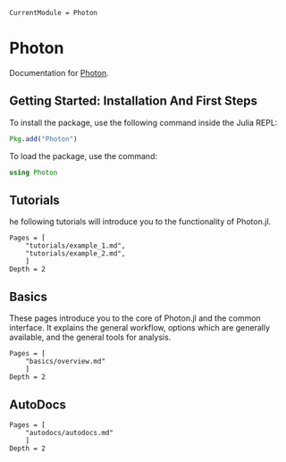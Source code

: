 ```@meta
CurrentModule = Photon
```

# Photon

Documentation for [Photon](https://github.com/MKAbdElrahman/Photon.jl).


## Getting Started: Installation And First Steps
To install the package, use the following command inside the Julia REPL:
```julia
Pkg.add("Photon")
```

To load the package, use the command:

```julia
using Photon
```
## Tutorials

he following tutorials will introduce you to the functionality of
Photon.jl.

```@contents
Pages = [
    "tutorials/example_1.md",
    "tutorials/example_2.md",
    ]
Depth = 2
```

## Basics
These pages introduce you to the core of Photon.jl and the common
interface. It explains the general workflow, options which are generally available,
and the general tools for analysis.

```@contents
Pages = [
    "basics/overview.md"
    ]
Depth = 2
```


## AutoDocs

```@contents
Pages = [
    "autodocs/autodocs.md"
    ]
Depth = 2
```

